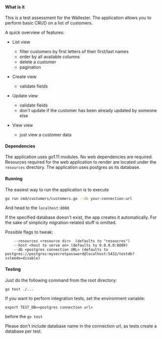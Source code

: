 #### What is it
This is a test assessment for the Wallester.
The application allows you to perform basic CRUD on a list of customers.

A quick overview of features:
* List view
    * filter customers by first letters of their first/last names
    * order by all available columns 
    * delete a customer
    * pagination
    
* Create view
    * validate fields
    
* Update view
    * validate fields
    * don't update if the customer has been already updated by someone else

* View view
    * just view a customer data
    
#### Dependencies
The application uses go1.11 modules. No web dependencies are required.
Resources required for the web application to render are located under the `resources` directory.
The application uses postgres as its database. 

#### Running
The easiest way to run the application is to execute
```bash
go run cmd/customers/customers.go --db your-connection-url
```
And head to the `localhost:8080`

If the specified database doesn't exist, the app creates it automatically.
For the sake of simplicity migration-related stuff is omitted.

Possible flags to tweak:
```
    --resources <resource dir>  (defaults to "resoucres")
    --host <host to serve on> (defaults to 0.0.0.0:8080)
    --db <postgres connection URL> (defaults to postgres://postgres:mysecretpassword@localhost:5432/testdb?sslmode=disable)
```

#### Testing
Just do the following command from the root directory:
```
go test ./...
```

If you want to perform integration tests, set the environment variable:
```
export TEST_DB=<postgres connection url>
```
before the `go test`

Please don't include database name in the connection url, as tests create a database per test.
